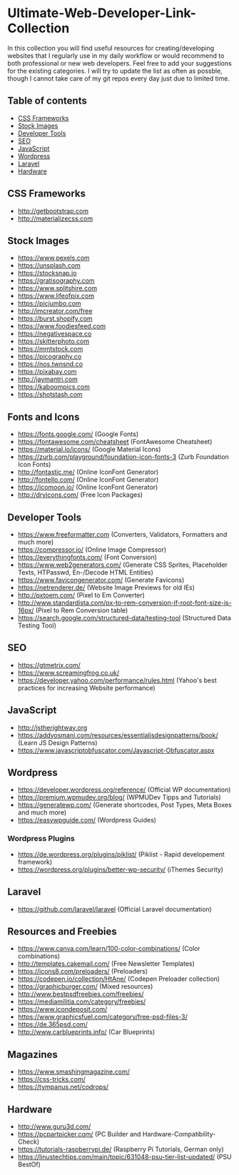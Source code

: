 # Ultimate-Web-Developer-Link-Collection

In this collection you will find useful resources for creating/developing websites that I regularly use in my daily workflow or would recommend to both professional or new web developers. Feel free to add your suggestions for the existing categories. I will try to update the list as often as possble, though I cannot take care of my git repos every day just due to limited time.

## Table of contents

- [CSS Frameworks](#css-frameworks)
- [Stock Images](#stock-images)
- [Developer Tools](#developer-tools)
- [SEO](#seo)
- [JavaScript](#javaScript)
- [Wordpress](#wordpress)
- [Laravel](#laravel)
- [Hardware](#hardware)


## CSS Frameworks
* <http://getbootstrap.com>
* <http://materializecss.com>


## Stock Images
* <https://www.pexels.com>
* <https://unsplash.com>
* <https://stocksnap.io>
* <https://gratisography.com>
* <https://www.splitshire.com>
* <https://www.lifeofpix.com>
* <https://picjumbo.com>
* <http://imcreator.com/free>
* <https://burst.shopify.com>
* <https://www.foodiesfeed.com>
* <https://negativespace.co>
* <https://skitterphoto.com>
* <https://mmtstock.com>
* <https://picography.co>
* <https://nos.twnsnd.co>
* <https://pixabay.com>
* <http://jaymantri.com>
* <https://kaboompics.com>
* <https://shotstash.com>


## Fonts and Icons
* <https://fonts.google.com/> (Google Fonts)
* <https://fontawesome.com/cheatsheet> (FontAwesome Cheatsheet)
* <https://material.io/icons/> (Google Material Icons)
* <https://zurb.com/playground/foundation-icon-fonts-3> (Zurb Foundation Icon Fonts)
* <http://fontastic.me/> (Online IconFont Generator)
* <http://fontello.com/> (Online IconFont Generator)
* <https://icomoon.io/> (Online IconFont Generator)
* <http://dryicons.com/> (Free Icon Packages)


## Developer Tools
* <https://www.freeformatter.com> (Converters, Validators, Formatters and much more)
* <https://compressor.io/> (Online Image Compressor)
* <https://everythingfonts.com/> (Font Conversion)
* <https://www.web2generators.com/> (Generate CSS Sprites, Placeholder Texts, HTPasswd, En-/Decode HTML Entities)
* <https://www.favicongenerator.com/> (Generate Favicons)
* <https://netrenderer.de/> (Website Image Previews for old IEs)
* <http://pxtoem.com/> (Pixel to Em Converter)
* <http://www.standardista.com/px-to-rem-conversion-if-root-font-size-is-16px/> (Pixel to Rem Conversion table)
* <https://search.google.com/structured-data/testing-tool> (Structured Data Testing Tool)


## SEO
* <https://gtmetrix.com/>
* <https://www.screamingfrog.co.uk/>
* <https://developer.yahoo.com/performance/rules.html> (Yahoo's best practices for increasing Website performance)


## JavaScript
* <http://jstherightway.org>
* <https://addyosmani.com/resources/essentialjsdesignpatterns/book/> (Learn JS Design Patterns)
* <https://www.javascriptobfuscator.com/Javascript-Obfuscator.aspx>


## Wordpress
* <https://developer.wordpress.org/reference/> (Official WP documentation)
* <https://premium.wpmudev.org/blog/> (WPMUDev Tipps and Tutorials)
* <https://generatewp.com/> (Generate shortcodes, Post Types, Meta Boxes and much more)
* <https://easywpguide.com/> (Wordpress Guides)


### Wordpress Plugins
* <https://de.wordpress.org/plugins/piklist/> (Piklist - Rapid developement framework)
* <https://wordpress.org/plugins/better-wp-security/> (iThemes Security)


## Laravel
* <https://github.com/laravel/laravel> (Official Laravel documentation)


## Resources and Freebies
* <https://www.canva.com/learn/100-color-combinations/> (Color combinations)
* <http://templates.cakemail.com/> (Free Newsletter Templates)
* <https://icons8.com/preloaders/> (Preloaders)
* <https://codepen.io/collection/HtAne/> (Codepen Preloader collection)
* <https://graphicburger.com/> (Mixed resources)
* <http://www.bestpsdfreebies.com/freebies/>
* <https://mediamilitia.com/category/freebies/>
* <https://www.icondeposit.com/>
* <https://www.graphicsfuel.com/category/free-psd-files-3/>
* <https://de.365psd.com/>
* <http://www.carblueprints.info/> (Car Blueprints)


## Magazines
* <https://www.smashingmagazine.com/>
* <https://css-tricks.com/>
* <https://tympanus.net/codrops/>


## Hardware
* <http://www.guru3d.com/>
* <https://pcpartpicker.com/> (PC Builder and Hardware-Compatibility-Check)
* <https://tutorials-raspberrypi.de/> (Raspberry Pi Tutorials, German only)
* <https://linustechtips.com/main/topic/631048-psu-tier-list-updated/> (PSU BestOf)